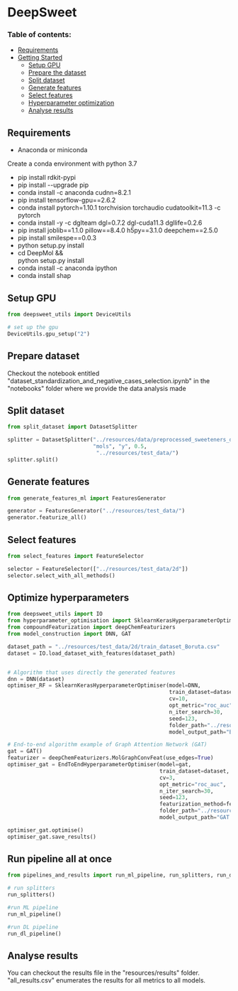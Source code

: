 # DeepSweet

### Table of contents:

- [Requirements](#requirements)
- [Getting Started](#getting-started)
    - [Setup GPU](#setup-gpu)
    - [Prepare the dataset](#prepare-dataset)
    - [Split dataset](#split-dataset)
    - [Generate features](#generate-features)
    - [Select features](#select-features)
    - [Hyperparameter optimization](#optimize-hyperparameters)
    - [Analyse results](#analyse-results)
<!---    - [Predict](#)
    - [Predict with ensemble](#)
    - [Feature explainability](#)
--->


## Requirements

- Anaconda or miniconda

Create a conda environment with python 3.7

- pip install rdkit-pypi
- pip install --upgrade pip
- conda install -c anaconda cudnn=8.2.1
- pip install tensorflow-gpu==2.6.2
- conda install pytorch=1.10.1 torchvision torchaudio cudatoolkit=11.3 -c pytorch
- conda install -y -c dglteam dgl=0.7.2 dgl-cuda11.3 dgllife=0.2.6
- pip install joblib==1.1.0 pillow==8.4.0 h5py==3.1.0 deepchem==2.5.0
- pip install smilespe==0.0.3
- python setup.py install
- cd DeepMol && \
    python setup.py install
- conda install -c anaconda ipython
- conda install shap

## Setup GPU
```python
from deepsweet_utils import DeviceUtils

# set up the gpu
DeviceUtils.gpu_setup("2")
```

## Prepare dataset

Checkout the notebook entitled "dataset_standardization_and_negative_cases_selection.ipynb" in the "notebooks" folder 
where we provide the data analysis made

## Split dataset

```python
from split_dataset import DatasetSplitter

splitter = DatasetSplitter("../resources/data/preprocessed_sweeteners_dataset.csv", 
                           "mols", "y", 0.5,
                            "../resources/test_data/")
splitter.split()
```

## Generate features

```python
from generate_features_ml import FeaturesGenerator

generator = FeaturesGenerator("../resources/test_data/")
generator.featurize_all()
```

## Select features

```python
from select_features import FeatureSelector

selector = FeatureSelector(["../resources/test_data/2d"])
selector.select_with_all_methods()
```

## Optimize hyperparameters

```python
from deepsweet_utils import IO
from hyperparameter_optimisation import SklearnKerasHyperparameterOptimiser, EndToEndHyperparameterOptimiser
from compoundFeaturization import deepChemFeaturizers
from model_construction import DNN, GAT

dataset_path = "../resources/test_data/2d/train_dataset_Boruta.csv"
dataset = IO.load_dataset_with_features(dataset_path)


# Algorithm that uses directly the generated features
dnn = DNN(dataset)
optimiser_RF = SklearnKerasHyperparameterOptimiser(model=DNN, 
                                                   train_dataset=dataset, 
                                                   cv=10,
                                                   opt_metric="roc_auc",
                                                   n_iter_search=30,
                                                   seed=123,
                                                   folder_path="../resources/test_data/2d/",
                                                   model_output_path="Boruta_rf_model")

# End-to-end algorithm example of Graph Attention Network (GAT)
gat = GAT()
featurizer = deepChemFeaturizers.MolGraphConvFeat(use_edges=True)
optimiser_gat = EndToEndHyperparameterOptimiser(model=gat, 
                                                train_dataset=dataset, 
                                                cv=3,
                                                opt_metric="roc_auc",
                                                n_iter_search=30,
                                                seed=123,
                                                featurization_method=featurizer,
                                                folder_path="../resources/test_data/GAT/",
                                                model_output_path="GAT.h5")

optimiser_gat.optimise()
optimiser_gat.save_results()

```

## Run pipeline all at once
```python
from pipelines_and_results import run_ml_pipeline, run_splitters, run_dl_pipeline

# run splitters
run_splitters()

#run ML pipeline
run_ml_pipeline()

#run DL pipeline
run_dl_pipeline()
```

## Analyse results

You can checkout the results file in the "resources/results" folder. "all_results.csv" 
enumerates the results for all metrics to all models.
